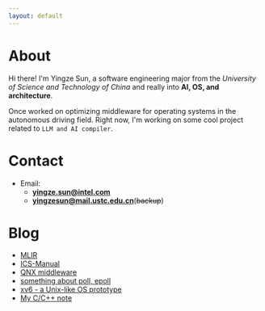```yaml
---
layout: default
---
```


# About
Hi there! I'm Yingze Sun, a software engineering major from the _University of Science and Technology of China_ and really into **AI, OS, and architecture**.

Once worked on optimizing middleware for operating systems in the autonomous driving field. Right now, I'm working on some cool project related to `LLM and AI compiler`.


# Contact 
- Email: 
  - **yingze.sun@intel.com**
  - **yingzesun@mail.ustc.edu.cn**(~~backup~~)


# Blog
- [MLIR](https://github.com/nops1ed/MLIR-learning)
- [ICS-Manual](https://github.com/nops1ed/NJU_PA_Manual)
- [QNX middleware](***)
- [something about poll, epoll](***)
- [xv6 - a Unix-like OS prototype](***)
- [My C/C++ note](***)
